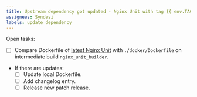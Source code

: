 ```yaml
---
title: Upstream dependency got updated - Nginx Unit with tag {{ env.TAG }}
assignees: Syndesi
labels: update dependency
---
```


Open tasks:

- [ ] Compare Dockerfile of [latest Nginx Unit](https://github.com/nginx/unit/tree/master/pkg/docker) with `./docker/Dockerfile` on intermediate build `nginx_unit_builder`.
- If there are updates:
  - [ ] Update local Dockerfile.
  - [ ] Add changelog entry.
  - [ ] Release new patch release.
